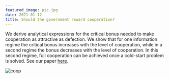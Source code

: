 ```yaml
---
featured_image: pic.jpg
date: 2021-01-12
title: Should the government reward cooperation?
---
```


We derive analytical expressions for the critical bonus needed to make cooperation as attractive as defection. We show that for one information regime the critical bonus increases with the level of cooperation, while in a second regime the bonus decreases with the level of cooperation. In this second regime, full cooperation can be achieved once a cold-start problem is solved. See our paper [here](https://www.sg.ethz.ch/media/publication_files/2101.05580.pdf).

![coop](pic.png)
